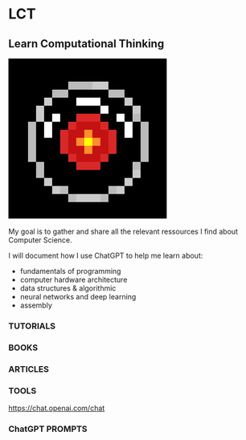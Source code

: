 # LCT
## Learn Computational Thinking

![Hello Dave...](https://github.com/pixiesue/LCT/blob/5ac91493cd1d4797c04fd56ad6f3883c7052ea4c/hal9000_400x400%20(2).png "8bit Hal")
 
My goal is to gather and share all the relevant ressources I find about Computer Science.

I will document how I use ChatGPT to help me learn about:
- fundamentals of programming
- computer hardware architecture
- data structures & algorithmic
- neural networks and deep learning
- assembly


### TUTORIALS


### BOOKS


### ARTICLES

### TOOLS
https://chat.openai.com/chat

### ChatGPT PROMPTS

